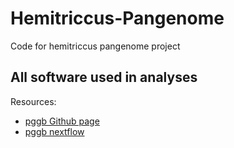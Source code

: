 # Hemitriccus-Pangenome
Code for hemitriccus pangenome project 


## All software used in analyses

Resources:
- [pggb Github page](https://github.com/pangenome/pggb)
- [pggb nextflow](https://nf-co.re/pangenome/1.0.0/)
